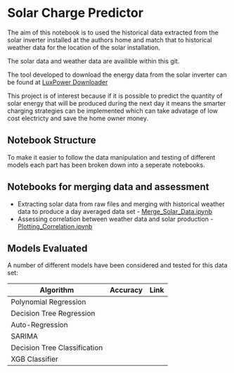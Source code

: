 # Solar Charge Predictor

The aim of this notebook is to used the historical data extracted from the solar inverter installed at the authors home and match that to historical weather data for the location of the solar installation. 

The solar data and weather data are availible within this git. 

The tool developed to download the energy data from the solar inverter can be found at [LuxPower Downloader](https://github.com/chriswright757/LuxPower_Downloader)

This project is of interest because if it is possible to predict the quantity of solar energy that will be produced during the next day it means the smarter charging strategies can be implemented which can take advatage of low cost electricty and save the home owner money. 

## Notebook Structure

To make it easier to follow the data manipulation and testing of different models each part has been broken down into a seperate notebooks. 

## Notebooks for merging data and assessment

- Extracting solar data from raw files and merging with historical weather data to produce a day averaged data set - [Merge_Solar_Data.ipynb](https://github.com/chriswright757/solar_charge_predictor/blob/main/Merge_Solar_Data.ipynb)
- Assessing correlation between weather data and solar production - [Plotting_Correlation.ipynb](https://github.com/chriswright757/solar_charge_predictor/blob/main/Plotting_Correlation.ipynb)

## Models Evaluated

A number of different models have been considered and tested for this data set:

| Algorithm | Accuracy | Link |
|----------|----------------|---------|
| Polynomial Regression |   |    |
| Decision Tree Regression |  |  |
| Auto-Regression |   |    |
| SARIMA |    |     |
| Decision Tree Classification |    |    |
| XGB Classifier |   |   |





